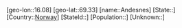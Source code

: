 ﻿---
location: [69.33,16.08]
type: City
tags:
- geo/City


SpocWebEntityId: 28821
isDeleted: false
confidential: public

---
[geo-lon::16.08]
[geo-lat::69.33]
[name::Andesnes]
[State::]
[Country::[Norway](geo/Continent/Europe/Norway.md)]
[StateId::]
[Population::]
[Unknown::]

